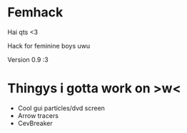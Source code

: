 # Femhack

Hai qts <3

Hack for feminine boys uwu

Version 0.9 :3

# Thingys i gotta work on >w<

* Cool gui particles/dvd screen
* Arrow tracers
* CevBreaker